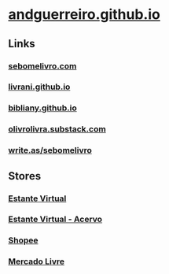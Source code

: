 # [andguerreiro.github.io](andguerreiro.github.io)

## Links

### [sebomelivro.com](http://sebomelivro.com)

### [livrani.github.io](http://livrani.github.io)

### [bibliany.github.io](http://bibliany.github.io)

### [olivrolivra.substack.com](http://olivrolivra.substack.com)

### [write.as/sebomelivro](http://write.as/sebomelivro)

## Stores

### [Estante Virtual](https://estantevirtual.com.br/livreiros/sebomelivro)

### [Estante Virtual - Acervo](https://estantevirtual.com.br/acervo)

### [Shopee](https://shopee.com.br/sebo_me_livro)

### [Mercado Livre](https://www.mercadolivre.com.br/perfil/sebomelivro)
